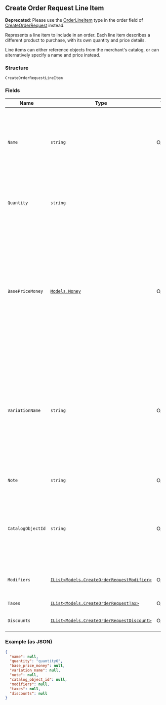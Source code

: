 ## Create Order Request Line Item

__Deprecated__: Please use the [OrderLineItem](#type-orderlineitem) type in the order
field of [CreateOrderRequest](#type-createorderrequest) instead.

Represents a line item to include in an order. Each line item describes
a different product to purchase, with its own quantity and price details.

Line items can either reference objects from the merchant's catalog, or can
alternatively specify a name and price instead.

### Structure

`CreateOrderRequestLineItem`

### Fields

| Name | Type | Tags | Description |
|  --- | --- | --- | --- |
| `Name` | `string` | Optional | Only used for ad hoc line items. The name of the line item. This value cannot exceed 500 characters.<br><br>Do not provide a value for this field if you provide a value for `catalog_object_id`. |
| `Quantity` | `string` |  | The quantity to purchase, as a string representation of a number.<br><br>This string must have a positive integer value. |
| `BasePriceMoney` | [`Models.Money`](/doc/models/money.md) | Optional | Represents an amount of money. `Money` fields can be signed or unsigned.<br>Fields that do not explicitly define whether they are signed or unsigned are<br>considered unsigned and can only hold positive amounts. For signed fields, the<br>sign of the value indicates the purpose of the money transfer. See<br>[Working with Monetary Amounts](https://developer.squareup.com/docs/build-basics/working-with-monetary-amounts)<br>for more information. |
| `VariationName` | `string` | Optional | Only used for ad hoc line items. The variation name of the line item. This value cannot exceed 255 characters.<br><br>If this value is not set for an ad hoc line item, the default value of `Regular` is used.<br><br>Do not provide a value for this field if you provide a value for the `catalog_object_id`. |
| `Note` | `string` | Optional | The note of the line item. This value cannot exceed 500 characters. |
| `CatalogObjectId` | `string` | Optional | Only used for Catalog line items.<br>The catalog object ID for an existing [CatalogItemVariation](#type-catalogitemvariation).<br><br>Do not provide a value for this field if you provide a value for `name` and `base_price_money`. |
| `Modifiers` | [`IList<Models.CreateOrderRequestModifier>`](/doc/models/create-order-request-modifier.md) | Optional | Only used for Catalog line items. The modifiers to include on the line item. |
| `Taxes` | [`IList<Models.CreateOrderRequestTax>`](/doc/models/create-order-request-tax.md) | Optional | The taxes to include on the line item. |
| `Discounts` | [`IList<Models.CreateOrderRequestDiscount>`](/doc/models/create-order-request-discount.md) | Optional | The discounts to include on the line item. |

### Example (as JSON)

```json
{
  "name": null,
  "quantity": "quantity6",
  "base_price_money": null,
  "variation_name": null,
  "note": null,
  "catalog_object_id": null,
  "modifiers": null,
  "taxes": null,
  "discounts": null
}
```

